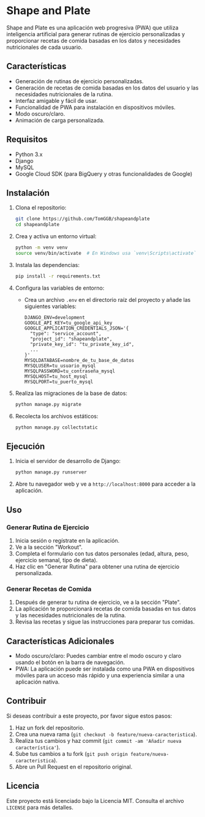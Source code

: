 # Shape and Plate

Shape and Plate es una aplicación web progresiva (PWA) que utiliza inteligencia artificial para generar rutinas de ejercicio personalizadas y proporcionar recetas de comida basadas en los datos y necesidades nutricionales de cada usuario.

## Características

- Generación de rutinas de ejercicio personalizadas.
- Generación de recetas de comida basadas en los datos del usuario y las necesidades nutricionales de la rutina.
- Interfaz amigable y fácil de usar.
- Funcionalidad de PWA para instalación en dispositivos móviles.
- Modo oscuro/claro.
- Animación de carga personalizada.

## Requisitos

- Python 3.x
- Django
- MySQL
- Google Cloud SDK (para BigQuery y otras funcionalidades de Google)

## Instalación

1. Clona el repositorio:
    ```sh
    git clone https://github.com/TomGGB/shapeandplate
    cd shapeandplate
    ```

2. Crea y activa un entorno virtual:
    ```sh
    python -m venv venv
    source venv/bin/activate  # En Windows usa `venv\Scripts\activate`
    ```

3. Instala las dependencias:
    ```sh
    pip install -r requirements.txt
    ```

4. Configura las variables de entorno:
    - Crea un archivo `.env` en el directorio raíz del proyecto y añade las siguientes variables:
        ```
        DJANGO_ENV=development
        GOOGLE_API_KEY=tu_google_api_key
        GOOGLE_APPLICATION_CREDENTIALS_JSON='{
          "type": "service_account",
          "project_id": "shapeandplate",
          "private_key_id": "tu_private_key_id",
          ...
        }'
        MYSQLDATABASE=nombre_de_tu_base_de_datos
        MYSQLUSER=tu_usuario_mysql
        MYSQLPASSWORD=tu_contraseña_mysql
        MYSQLHOST=tu_host_mysql
        MYSQLPORT=tu_puerto_mysql
        ```

5. Realiza las migraciones de la base de datos:
    ```sh
    python manage.py migrate
    ```

6. Recolecta los archivos estáticos:
    ```sh
    python manage.py collectstatic
    ```

## Ejecución

1. Inicia el servidor de desarrollo de Django:
    ```sh
    python manage.py runserver
    ```

2. Abre tu navegador web y ve a `http://localhost:8000` para acceder a la aplicación.

## Uso

### Generar Rutina de Ejercicio

1. Inicia sesión o regístrate en la aplicación.
2. Ve a la sección "Workout".
3. Completa el formulario con tus datos personales (edad, altura, peso, ejercicio semanal, tipo de dieta).
4. Haz clic en "Generar Rutina" para obtener una rutina de ejercicio personalizada.

### Generar Recetas de Comida

1. Después de generar tu rutina de ejercicio, ve a la sección "Plate".
2. La aplicación te proporcionará recetas de comida basadas en tus datos y las necesidades nutricionales de la rutina.
3. Revisa las recetas y sigue las instrucciones para preparar tus comidas.

## Características Adicionales

- Modo oscuro/claro: Puedes cambiar entre el modo oscuro y claro usando el botón en la barra de navegación.
- PWA: La aplicación puede ser instalada como una PWA en dispositivos móviles para un acceso más rápido y una experiencia similar a una aplicación nativa.

## Contribuir

Si deseas contribuir a este proyecto, por favor sigue estos pasos:

1. Haz un fork del repositorio.
2. Crea una nueva rama (`git checkout -b feature/nueva-caracteristica`).
3. Realiza tus cambios y haz commit (`git commit -am 'Añadir nueva característica'`).
4. Sube tus cambios a tu fork (`git push origin feature/nueva-caracteristica`).
5. Abre un Pull Request en el repositorio original.

## Licencia

Este proyecto está licenciado bajo la Licencia MIT. Consulta el archivo `LICENSE` para más detalles.
